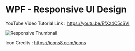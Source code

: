 # WPF - Responsive UI Design

YouTube Video Tutorial Link : https://youtu.be/EfXz4C5cSVI


![Responsive Thumbnail](https://user-images.githubusercontent.com/55704859/151195427-24c5f9cb-38aa-4e4f-a001-7735e0ff7295.png)


Icon Credits : https://icons8.com/icons
